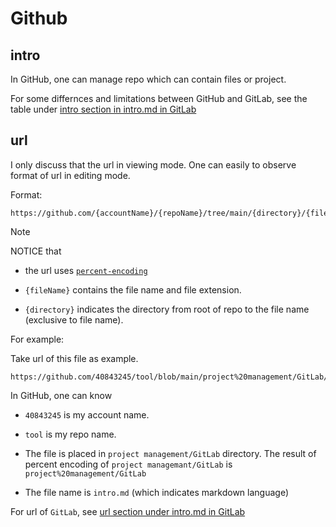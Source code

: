 # Github
## intro
In GitHub, one can manage repo which can contain files or project.

For some differnces and limitations between GitHub and GitLab, see the table under [intro section in intro.md in GitLab](https://github.com/40843245/tool/blob/main/project%20management/GitLab/intro.md#intro)

## url
I only discuss that the url in viewing mode. One can easily to observe format of url in editing mode.

Format:

```
https://github.com/{accountName}/{repoName}/tree/main/{directory}/{fileName}
```

> [!NOTE]
> NOTICE that
>
> + the url uses [`percent-encoding`](https://en.wikipedia.org/wiki/Percent-encoding)
>   
> + `{fileName}` contains the file name and file extension.
>
> + `{directory}` indicates the directory from root of repo to the file name (exclusive to file name).

For example:

Take url of this file as example.

```
https://github.com/40843245/tool/blob/main/project%20management/GitLab/intro.md
```

In GitHub, one can know

+ `40843245` is my account name.

+ `tool` is my repo name.
  
+ The file is placed in `project management/GitLab` directory. The result of percent encoding of `project managemant/GitLab` is `project%20management/GitLab`

+ The file name is `intro.md` (which indicates markdown language)

For url of `GitLab`, see [url section under intro.md in GitLab](https://github.com/40843245/tool/blob/main/project%20management/GitLab/intro.md#url)

